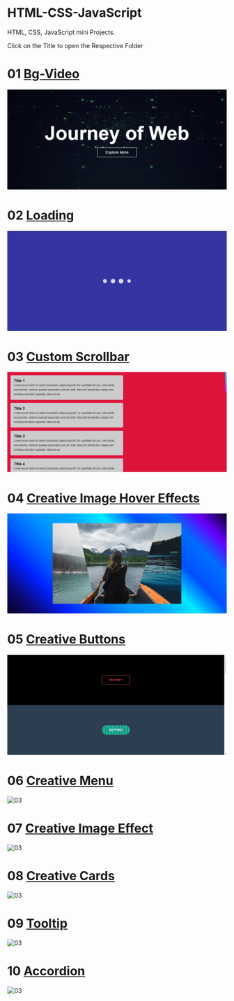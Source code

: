 # HTML-CSS-JavaScript
HTML, CSS, JavaScript mini Projects.

Click on the Title to open the Respective Folder

# 01 [Bg-Video](https://github.com/BhalliBhai/HTML-CSS-JavaScript/tree/main/01.bg-video)
<img src="https://github.com/BhalliBhai/HTML-CSS-JavaScript/blob/main/SnapShots/01-bg-video.png" alt="01">

# 02 [Loading](https://github.com/BhalliBhai/HTML-CSS-JavaScript/tree/main/02.Creative%20Loading%20Animation)
<img src="https://github.com/BhalliBhai/HTML-CSS-JavaScript/blob/main/SnapShots/02-Loading.png" alt="03">

# 03 [Custom Scrollbar](https://github.com/BhalliBhai/HTML-CSS-JavaScript/blob/main/SnapShots/03-customScrollbar.png)
<img src="https://github.com/BhalliBhai/HTML-CSS-JavaScript/blob/main/SnapShots/03-customScrollbar.png" alt="03">

# 04 [Creative Image Hover Effects](https://github.com/BhalliBhai/HTML-CSS-JavaScript/blob/main/SnapShots/04-ImageHoverEffect.png)
<img src="https://github.com/BhalliBhai/HTML-CSS-JavaScript/blob/main/SnapShots/04-ImageHoverEffect.png" alt="03">

# 05 [Creative Buttons](https://github.com/BhalliBhai/HTML-CSS-JavaScript/blob/main/SnapShots/05-CreativeButtons.png)
<img src="https://github.com/BhalliBhai/HTML-CSS-JavaScript/blob/main/SnapShots/05-CreativeButtons.png" alt="03">

# 06 [Creative Menu]()
<img src="" alt="03">

# 07 [Creative Image Effect]()
<img src="" alt="03">

# 08 [Creative Cards]()
<img src="" alt="03">

# 09 [Tooltip]()
<img src="" alt="03">

# 10 [Accordion]()
<img src="" alt="03">